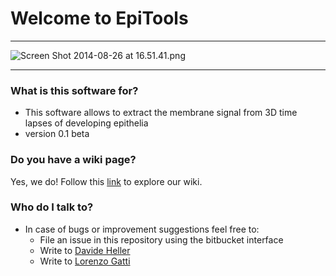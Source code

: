 # Welcome to EpiTools #
---------------------------------------

![Screen Shot 2014-08-26 at 16.51.41.png](https://bitbucket.org/repo/eRkRk7/images/83187984-Screen%20Shot%202014-08-26%20at%2016.51.41.png)

---------------------------------------
### What is this software for? ###

* This software allows to extract the membrane signal from 3D time lapses of developing epithelia
* version 0.1 beta


### Do you have a wiki page? ###

Yes, we do! Follow this [link](https://bitbucket.org/davideheller/epitools/wiki) to explore our wiki. 


### Who do I talk to? ###

* In case of bugs or improvement suggestions feel free to:
    * File an issue in this repository using the bitbucket interface
    * Write to [Davide Heller](mailto:davide.heller@imls.uzh.ch?Subject=EpiTools%200.1%20beta%20closed%20)
    * Write to [Lorenzo Gatti](mailto:lorenzo.gatti@uzh.ch?Subject=EpiTools%200.1%20beta%20closed%20)